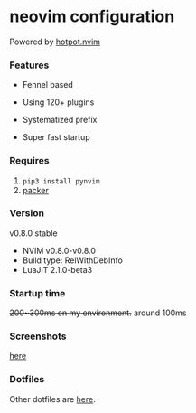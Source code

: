 # neovim configuration

Powered by [hotpot.nvim](https://github.com/rktjmp/hotpot.nvim)

### Features

- Fennel based

- Using 120+ plugins

- Systematized prefix

- Super fast startup

### Requires

1. ``pip3 install pynvim``
2. [packer](https://github.com/wbthomason/packer.nvim)

### Version

v0.8.0 stable
- NVIM v0.8.0-v0.8.0
- Build type: RelWithDebInfo
- LuaJIT 2.1.0-beta3

### Startup time

~~200~300ms on my environment.~~
around 100ms

### Screenshots

[here](https://github.com/Cassin01/nvim-conf/blob/master/gallery/gallery.md)

### Dotfiles

Other dotfiles are [here](https://github.com/Cassin01/dotfiles).
